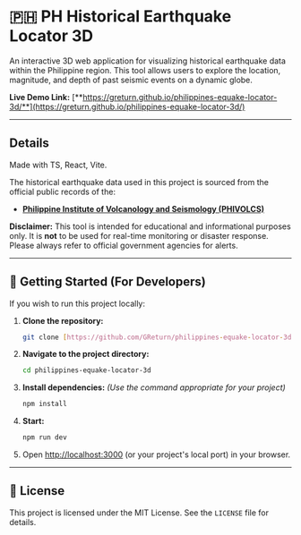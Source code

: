 # 🇵🇭 PH Historical Earthquake Locator 3D

An interactive 3D web application for visualizing historical earthquake data within the Philippine region. This tool allows users to explore the location, magnitude, and depth of past seismic events on a dynamic globe.

**Live Demo Link:** [**https://greturn.github.io/philippines-equake-locator-3d/**](https://greturn.github.io/philippines-equake-locator-3d/)

---

## Details

Made with TS, React, Vite.

The historical earthquake data used in this project is sourced from the official public records of the:
* **[Philippine Institute of Volcanology and Seismology (PHIVOLCS)](https://www.phivolcs.dost.gov.ph/)**

**Disclaimer:** This tool is intended for educational and informational purposes only. It is **not** to be used for real-time monitoring or disaster response. Please always refer to official government agencies for alerts.

---

## 🚀 Getting Started (For Developers)

If you wish to run this project locally:

1.  **Clone the repository:**
    ```bash
    git clone [https://github.com/GReturn/philippines-equake-locator-3d.git](https://github.com/GReturn/philippines-equake-locator-3d.git)
    ```

2.  **Navigate to the project directory:**
    ```bash
    cd philippines-equake-locator-3d
    ```

3.  **Install dependencies:**
    *(Use the command appropriate for your project)*
    ```bash
    npm install
    ```

4.  **Start:**
    ```bash
    npm run dev
    ```

5.  Open [http://localhost:3000](http://localhost:3000) (or your project's local port) in your browser.

---

## 📄 License

This project is licensed under the MIT License. See the `LICENSE` file for details.
